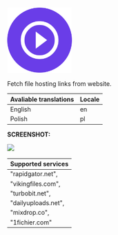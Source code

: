 <p><img src="https://github.com/dawid9707/Hosting-Links-Finder/blob/main/icon.png" width="150" height="150"></p>
<p">Fetch file hosting links from website.</p>
<p><table><thead><tr><th>Avaliable translations</th><th>Locale</th></tr></thead><tbody><tr><td>English</td><td>en</td></tr><tr><td>Polish</td><td>pl</td></tr></tbody></table></p>
<p><b></strong>SCREENSHOT:</b></p>
<p><img src="https://i.imgur.com/m8OC7BK.png" width="50%" height="auto"></p>
<p><table><thead><tr><th>Supported services</th></tr></thead><tbody><tr><td>"rapidgator.net",</td></tr><tr><td>"vikingfiles.com",</td></tr><tr><td>"turbobit.net",</td></tr><tr><td>"dailyuploads.net",</td></tr><tr><td>"mixdrop.co",</td></tr><tr><td>"1fichier.com"</td></tr></tbody></table></p>
